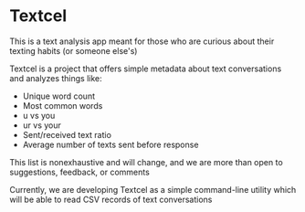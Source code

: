 # Textcel

This is a text analysis app meant for those who are curious about their texting habits (or someone else's)

Textcel is a project that offers simple metadata about text conversations and analyzes things like:

* Unique word count
* Most common words
* u vs you
* ur vs your
* Sent/received text ratio
* Average number of texts sent before response

This list is nonexhaustive and will change, and we are more than open to suggestions, feedback, or comments

Currently, we are developing Textcel as a simple command-line utility which will be able to read CSV records of text conversations